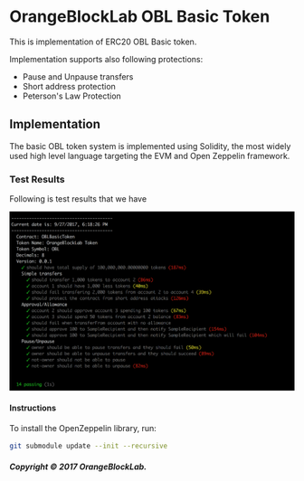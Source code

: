 # OrangeBlockLab OBL Basic Token

This is implementation of ERC20 OBL Basic token.

Implementation supports also following protections:
- Pause and Unpause transfers
- Short address protection
- Peterson's Law Protection

## Implementation

The basic OBL token system is implemented using Solidity, the most widely used high level language targeting the EVM and Open Zeppelin framework. 

### Test Results

Following is test results that we have

![OBLBasicToken test results](docs/test-results.png)
  
#### Instructions

To install the OpenZeppelin library, run:
```sh
git submodule update --init --recursive
```

##### Copyright &copy; 2017  OrangeBlockLab.

